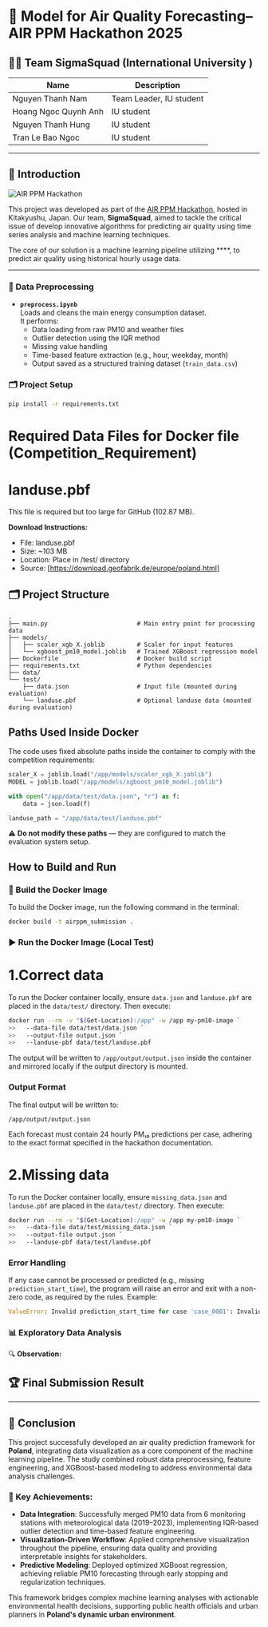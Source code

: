 # 🔋 Model for Air Quality Forecasting– AIR PPM Hackathon 2025

## 👨‍💻 Team SigmaSquad (International University )

| Name                  | Description             |
| --------------------- | ----------------------- |
| Nguyen Thanh Nam      | Team Leader, IU student |
| Hoang Ngoc Quynh Anh | IU student              |
| Nguyen Thanh Hung     | IU student              |
| Tran Le Bao Ngoc      | IU student              |

---

## 🧠 Introduction

![AIR PPM Hackathon]()

This project was developed as part of the [AIR PPM Hackathon](https://www.airppm.org/home), hosted in Kitakyushu, Japan.
Our team, **SigmaSquad**, aimed to tackle the critical issue of develop innovative algorithms for predicting air quality using time series analysis and machine learning techniques.

The core of our solution is a machine learning pipeline utilizing \*\*\*\*, to predict air quality using historical hourly usage data.

---
### 📁 Data Preprocessing

- **`preprocess.ipynb`**  
  Loads and cleans the main energy consumption dataset.  
  It performs:
  - Data loading from raw PM10 and weather files
  - Outlier detection using the IQR method
  - Missing value handling
  - Time-based feature extraction (e.g., hour, weekday, month)
  - Output saved as a structured training dataset (`train_data.csv`)

### 🗂️ Project Setup

```bash
pip install -r requirements.txt
```
# Required Data Files for Docker file (Competition_Requirement)

# landuse.pbf
This file is required but too large for GitHub (102.87 MB).

**Download Instructions:**
- File: landuse.pbf  
- Size: ~103 MB
- Location: Place in /test/ directory
- Source: [https://download.geofabrik.de/europe/poland.html]

## 🗂️ Project Structure


```
.
├── main.py                         # Main entry point for processing data
├── models/
│   ├── scaler_xgb_X.joblib         # Scaler for input features
│   └── xgboost_pm10_model.joblib   # Trained XGBoost regression model
├── Dockerfile                      # Docker build script
├── requirements.txt                # Python dependencies
├── data/
└── test/
    ├── data.json                   # Input file (mounted during evaluation)
    └── landuse.pbf                 # Optional landuse data (mounted during evaluation)
```
## Paths Used Inside Docker

The code uses fixed absolute paths inside the container to comply with the competition requirements:

```python
scaler_X = joblib.load("/app/models/scaler_xgb_X.joblib")
MODEL = joblib.load("/app/models/xgboost_pm10_model.joblib")

with open("/app/data/test/data.json", "r") as f:
    data = json.load(f)

landuse_path = "/app/data/test/landuse.pbf"
```

⚠️ **Do not modify these paths** — they are configured to match the evaluation system setup.

## How to Build and Run

### 🐳 Build the Docker Image

To build the Docker image, run the following command in the terminal:

```bash
docker build -t airppm_submission .
```

### ▶️ Run the Docker Image (Local Test)

# 1.Correct data
To run the Docker container locally, ensure `data.json` and `landuse.pbf` are placed in the `data/test/` directory. Then execute:

```bash
docker run --rm -v "$(Get-Location):/app" -w /app my-pm10-image `
>>   --data-file data/test/data.json `
>>   --output-file output.json `
>>   --landuse-pbf data/test/landuse.pbf
```
The output will be written to `/app/output/output.json` inside the container and mirrored locally if the output directory is mounted.

### Output Format

The final output will be written to:

```
/app/output/output.json
```

Each forecast must contain 24 hourly PM₁₀ predictions per case, adhering to the exact format specified in the hackathon documentation.

# 2.Missing data
To run the Docker container locally, ensure `missing_data.json` and `landuse.pbf` are placed in the `data/test/` directory. Then execute:

```bash
docker run --rm -v "$(Get-Location):/app" -w /app my-pm10-image `
>>   --data-file data/test/missing_data.json `
>>   --output-file output.json `
>>   --landuse-pbf data/test/landuse.pbf
```

### Error Handling

If any case cannot be processed or predicted (e.g., missing `prediction_start_time`), the program will raise an error and exit with a non-zero code, as required by the rules. Example:

```python
ValueError: Invalid prediction_start_time for case 'case_0001': Invalid isoformat string: ''
```


### 📊 Exploratory Data Analysis

🔍 **Observation:**

## 🏆 Final Submission Result

---

## 🧾 Conclusion

This project successfully developed an air quality prediction framework for **Poland**, integrating data visualization as a core component of the machine learning pipeline. The study combined robust data preprocessing, feature engineering, and XGBoost-based modeling to address environmental data analysis challenges.

### 🔑 Key Achievements:

- **Data Integration**: Successfully merged PM10 data from 6 monitoring stations with meteorological data (2019–2023), implementing IQR-based outlier detection and time-based feature engineering.
- **Visualization-Driven Workflow**: Applied comprehensive visualization throughout the pipeline, ensuring data quality and providing interpretable insights for stakeholders.
- **Predictive Modeling**: Deployed optimized XGBoost regression, achieving reliable PM10 forecasting through early stopping and regularization techniques.

This framework bridges complex machine learning analyses with actionable environmental health decisions, supporting public health officials and urban planners in **Poland's dynamic urban environment**.
